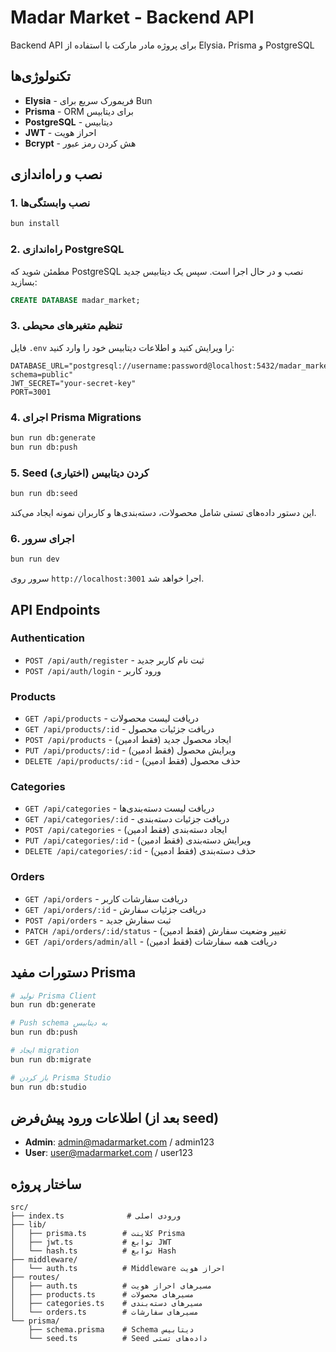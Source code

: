 # Madar Market - Backend API

Backend API برای پروژه مادر مارکت با استفاده از Elysia، Prisma و PostgreSQL

## تکنولوژی‌ها

- **Elysia** - فریمورک سریع برای Bun
- **Prisma** - ORM برای دیتابیس
- **PostgreSQL** - دیتابیس
- **JWT** - احراز هویت
- **Bcrypt** - هش کردن رمز عبور

## نصب و راه‌اندازی

### 1. نصب وابستگی‌ها

```bash
bun install
```

### 2. راه‌اندازی PostgreSQL

مطمئن شوید که PostgreSQL نصب و در حال اجرا است. سپس یک دیتابیس جدید بسازید:

```sql
CREATE DATABASE madar_market;
```

### 3. تنظیم متغیرهای محیطی

فایل `.env` را ویرایش کنید و اطلاعات دیتابیس خود را وارد کنید:

```env
DATABASE_URL="postgresql://username:password@localhost:5432/madar_market?schema=public"
JWT_SECRET="your-secret-key"
PORT=3001
```

### 4. اجرای Prisma Migrations

```bash
bun run db:generate
bun run db:push
```

### 5. Seed کردن دیتابیس (اختیاری)

```bash
bun run db:seed
```

این دستور داده‌های تستی شامل محصولات، دسته‌بندی‌ها و کاربران نمونه ایجاد می‌کند.

### 6. اجرای سرور

```bash
bun run dev
```

سرور روی `http://localhost:3001` اجرا خواهد شد.

## API Endpoints

### Authentication

- `POST /api/auth/register` - ثبت نام کاربر جدید
- `POST /api/auth/login` - ورود کاربر

### Products

- `GET /api/products` - دریافت لیست محصولات
- `GET /api/products/:id` - دریافت جزئیات محصول
- `POST /api/products` - ایجاد محصول جدید (فقط ادمین)
- `PUT /api/products/:id` - ویرایش محصول (فقط ادمین)
- `DELETE /api/products/:id` - حذف محصول (فقط ادمین)

### Categories

- `GET /api/categories` - دریافت لیست دسته‌بندی‌ها
- `GET /api/categories/:id` - دریافت جزئیات دسته‌بندی
- `POST /api/categories` - ایجاد دسته‌بندی (فقط ادمین)
- `PUT /api/categories/:id` - ویرایش دسته‌بندی (فقط ادمین)
- `DELETE /api/categories/:id` - حذف دسته‌بندی (فقط ادمین)

### Orders

- `GET /api/orders` - دریافت سفارشات کاربر
- `GET /api/orders/:id` - دریافت جزئیات سفارش
- `POST /api/orders` - ثبت سفارش جدید
- `PATCH /api/orders/:id/status` - تغییر وضعیت سفارش (فقط ادمین)
- `GET /api/orders/admin/all` - دریافت همه سفارشات (فقط ادمین)

## دستورات مفید Prisma

```bash
# تولید Prisma Client
bun run db:generate

# Push schema به دیتابیس
bun run db:push

# ایجاد migration
bun run db:migrate

# باز کردن Prisma Studio
bun run db:studio
```

## اطلاعات ورود پیش‌فرض (بعد از seed)

- **Admin**: admin@madarmarket.com / admin123
- **User**: user@madarmarket.com / user123

## ساختار پروژه

```
src/
├── index.ts              # ورودی اصلی
├── lib/
│   ├── prisma.ts        # کلاینت Prisma
│   ├── jwt.ts           # توابع JWT
│   └── hash.ts          # توابع Hash
├── middleware/
│   └── auth.ts          # Middleware احراز هویت
├── routes/
│   ├── auth.ts          # مسیرهای احراز هویت
│   ├── products.ts      # مسیرهای محصولات
│   ├── categories.ts    # مسیرهای دسته‌بندی
│   └── orders.ts        # مسیرهای سفارشات
└── prisma/
    ├── schema.prisma    # Schema دیتابیس
    └── seed.ts          # Seed داده‌های تستی
```


